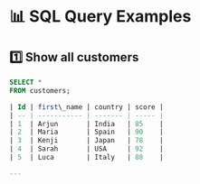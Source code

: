 # 📊 SQL Query Examples

## 1️⃣ Show all customers
```sql
SELECT *
FROM customers;

| Id | first\_name | country | score |
| -- | ----------- | ------- | ----- |
| 1  | Arjun       | India   | 85    |
| 2  | Maria       | Spain   | 90    |
| 3  | Kenji       | Japan   | 78    |
| 4  | Sarah       | USA     | 92    |
| 5  | Luca        | Italy   | 88    |

---
